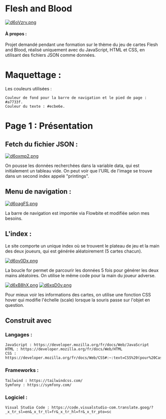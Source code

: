 # Flesh and Blood
[![d6oVzrv.png](https://iili.io/d6oVzrv.png)](https://freeimage.host/fr)

#### À propos :

Projet demandé pendant une formation sur le thème du jeu de cartes Flesh and Blood, réalisé uniquement avec du JavaScript, HTML et CSS, en utilisant des fichiers JSON comme données.

# Maquettage :

Les couleurs utilisées :

    Couleur de fond pour la barre de navigation et le pied de page : #a7733f.
    Couleur du texte : #ecbe6e.

# Page 1 : Présentation

## Fetch du fichier JSON :

[![d6oxmp2.png](https://iili.io/d6oxmp2.png)](https://freeimage.host/fr)

On pousse les données recherchées dans la variable data, qui est initialement un tableau vide. On peut voir que l'URL de l'image se trouve dans un second index appelé "printings".

## Menu de navigation :

[![d6oagFS.png](https://iili.io/d6oagFS.png)](https://freeimage.host/fr)

La barre de navigation est importée via Flowbite et modifiée selon mes besoins.

## L'index :

Le site comporte un unique index où se trouvent le plateau de jeu et la main des deux joueurs, qui est générée aléatoirement (5 cartes chacun).

[![d6ov0Dx.png](https://iili.io/d6ov0Dx.png)](https://freeimage.host/fr)

La boucle for permet de parcourir les données 5 fois pour générer les deux mains aléatoires. On utilise le même code pour la main du joueur adverse.

[![d6xB8hX.png](https://iili.io/d6xB8hX.png)](https://freeimage.host/fr)
[![d6xqD0v.png](https://iili.io/d6xqD0v.png)](https://freeimage.host/fr)

Pour mieux voir les informations des cartes, on utilise une fonction CSS hover qui modifie l'échelle (scale) lorsque la souris passe sur l'objet en question.

## Construit avec

### Langages :

    JavaScript : https://developer.mozilla.org/fr/docs/Web/JavaScript
    HTML : https://developer.mozilla.org/fr/docs/Web/HTML
    CSS : https://developer.mozilla.org/fr/docs/Web/CSS#:~:text=CSS%20(pour%20Cascading%20Style%20Sheets,%2C%20MathML%2C%20ou%20XHTML).

### Frameworks :

    Tailwind : https://tailwindcss.com/
    Symfony : https://symfony.com/

### Logiciel :

    Visual Studio Code : https://code.visualstudio-com.translate.goog/?_x_tr_sl=en&_x_tr_tl=fr&_x_tr_hl=fr&_x_tr_pto=sc
